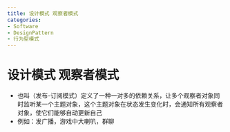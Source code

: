 ```yaml
---
title: 设计模式 观察者模式
categories:
- Software
- DesignPattern
- 行为型模式
---
```

# 设计模式 观察者模式

- 也叫（发布-订阅模式）定义了一种一对多的依赖关系，让多个观察者对象同时监听某一个主题对象，这个主题对象在状态发生变化时，会通知所有观察者对象，使它们能够自动更新自己
- 例如：发广播，游戏中大喇叭，群聊